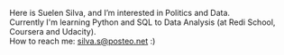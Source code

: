 Here is Suelen Silva, and I’m interested in Politics and Data.   
Currently I'm learning Python and SQL to Data Analysis (at Redi School, Coursera and Udacity).  
How to reach me: silva.s@posteo.net  :)  

<!---
sue-slv/sue-slv is a ✨ special ✨ repository because its `README.md` (this file) appears on your GitHub profile.
You can click the Preview link to take a look at your changes.
--->
